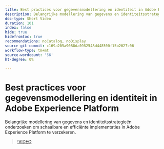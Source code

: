 ```yaml
---
title: Best practices voor gegevensmodellering en identiteit in Adobe Experience Platform
description: Belangrijke modellering van gegevens en identiteitsstrategieën onderzoeken om schaalbare en efficiënte implementaties in Adobe Experience Platform te verzekeren.
doc-type: Short Video
duration: 101
index: false
hide: true
hidefromtoc: true
recommendations: noCatalog, noDisplay
source-git-commit: c169a205a9088da0982548d448500f15b2027c06
workflow-type: tm+mt
source-wordcount: '56'
ht-degree: 0%

---
```



# Best practices voor gegevensmodellering en identiteit in Adobe Experience Platform

Belangrijke modellering van gegevens en identiteitsstrategieën onderzoeken om schaalbare en efficiënte implementaties in Adobe Experience Platform te verzekeren.

<!-- 72_S655_3442541_100_best-practices-for-data-modeling-and-identity-in-adobe-experience-platform -->
>[!VIDEO](https://video.tv.adobe.com/v/3458310/?learn=on&enablevpops=true)
